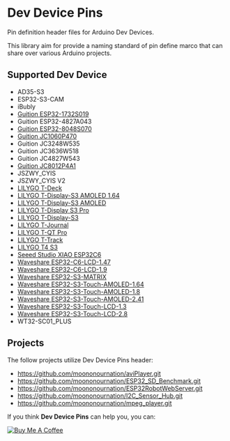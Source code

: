 # Dev Device Pins

Pin definition header files for Arduino Dev Devices.

This library aim for provide a naming standard of pin define marco that can share over various Arduino projects.

## Supported Dev Device

* AD35-S3
* ESP32-S3-CAM
* iBubly
* [Guition ESP32-1732S019](https://www.aliexpress.com/item/1005005059421229.html)
* Guition ESP32-4827A043
* [Guition ESP32-8048S070](https://www.aliexpress.com/item/1005004952726089.html)
* [Guition JC1060P470](https://www.aliexpress.com/item/1005008328088576.html)
* Guition JC3248W535
* Guition JC3636W518
* Guition JC4827W543
* [Guition JC8012P4A1](https://www.aliexpress.com/item/1005008789890066.html)
* JSZWY_CYIS
* JSZWY_CYIS V2
* [LILYGO T-Deck](https://www.lilygo.cc/products/t-deck?bg_ref=Ts2JN05e23)
* [LILYGO T-Display-S3 AMOLED 1.64](https://www.lilygo.cc/products/t-display-s3-amoled-1-64?bg_ref=Ts2JN05e23)
* [LILYGO T-Display-S3 AMOLED](https://www.lilygo.cc/products/t-display-s3-amoled?bg_ref=Ts2JN05e23)
* [LILYGO T-Display S3 Pro](https://www.lilygo.cc/products/t-display-s3-pro?bg_ref=Ts2JN05e23)
* [LILYGO T-Display-S3](https://www.lilygo.cc/products/t-display-s3?bg_ref=Ts2JN05e23)
* [LILYGO T-Journal](https://www.lilygo.cc/products/t-journal?bg_ref=Ts2JN05e23)
* [LILYGO T-QT Pro](https://www.lilygo.cc/products/t-qt-pro?bg_ref=Ts2JN05e23)
* [LILYGO T-Track](https://www.lilygo.cc/products/t-track?bg_ref=Ts2JN05e23)
* [LILYGO T4 S3](https://www.lilygo.cc/products/t4-s3?bg_ref=Ts2JN05e23)
* [Seeed Studio XIAO ESP32C6](https://www.seeedstudio.com/Seeed-Studio-XIAO-ESP32C6-p-5884.html)
* [Waveshare ESP32-C6-LCD-1.47](https://www.waveshare.com/esp32-c6-lcd-1.47.htm?&aff_id=107987)
* [Waveshare ESP32-C6-LCD-1.9](https://www.waveshare.com/esp32-c6-lcd-1.9.htm?&aff_id=107987)
* [Waveshare ESP32-S3-MATRIX](https://www.waveshare.com/esp32-s3-matrix.htm?&aff_id=107987)
* [Waveshare ESP32-S3-Touch-AMOLED-1.64](https://www.waveshare.com/esp32-s3-touch-amoled-1.64.htm?&aff_id=107987)
* [Waveshare ESP32-S3-Touch-AMOLED-1.8](https://www.waveshare.com/esp32-s3-touch-amoled-1.8.htm?&aff_id=107987)
* [Waveshare ESP32-S3-Touch-AMOLED-2.41](https://www.waveshare.com/esp32-s3-touch-amoled-2.41.htm?&aff_id=107987)
* [Waveshare ESP32-S3-Touch-LCD-1.3](https://www.waveshare.com/esp32-s3-lcd-1.3.htm?&aff_id=107987)
* [Waveshare ESP32-S3-Touch-LCD-2.8](https://www.waveshare.com/esp32-s3-touch-lcd-2.8.htm?&aff_id=107987)
* WT32-SC01_PLUS

## Projects

The follow projects utilize Dev Device Pins header:

- <https://github.com/moononournation/aviPlayer.git>
- <https://github.com/moononournation/ESP32_SD_Benchmark.git>
- <https://github.com/moononournation/ESP32RobotWebServer.git>
- <https://github.com/moononournation/I2C_Sensor_Hub.git>
- <https://github.com/moononournation/mpeg_player.git>

If you think **Dev Device Pins** can help you, you can:

[![Buy Me A Coffee](https://cdn.buymeacoffee.com/buttons/v2/default-yellow.png)](https://www.buymeacoffee.com/moononournx)
